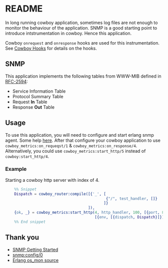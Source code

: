 # README

In long running cowboy application, sometimes log files are not enough
to monitor the behaviour of the application. SNMP is a good starting
point to introduce intstrumentation in cowboy. Hence this application.

Cowboy `onrequest` and `onresponse` hooks are used for this
instrumentation. See
[Cowboy Hooks](http://ninenines.eu/docs/en/cowboy/HEAD/guide/hooks/)
for details on the hooks.

## SNMP

This application implements the following tables from WWW-MIB defined
in [RFC-2594](https://tools.ietf.org/html/rfc2594):

* Service Information Table
* Protocol Summary Table
* Request **In** Table
* Response **Out** Table

## Usage

To use this application, you will need to configure and start erlang
snmp agent. Some help
[here](https://erlangcentral.org/wiki/index.php/SNMP_Quick_Start). After
that configure your cowboy application to use
`cowboy_metrics:on_requeqst/1` &
`cowboy_metrics:on_response/4`. Alternatively, you could use
`cowboy_metrics:start_http/5` instead of `cowboy:start_http/4`.

### Example

Starting a cowboy http server with index of 4.

```erlang
    %% Snippet
    Dispatch = cowboy_router:compile([{'_', [
                                             {"/", test_handler, []}
                                            ]}
                                     ]),
    {ok, _} = cowboy_metrics:start_http(4, http_handler, 100, [{port, 80}],
                                        [{env, [{dispatch, Dispatch}]}]),
    %% End snippet
```


## Thank you

* [SNMP Getting Started](https://erlangcentral.org/wiki/index.php/SNMP_Quick_Start)
* [snmp:config/0](http://www.erlang.org/doc/man/snmp.html#config-0)
* [Erlang os_mon source](https://github.com/erlang/otp/tree/maint/lib/os_mon)
